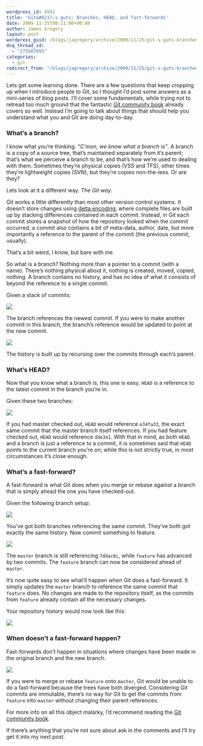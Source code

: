```yaml
---
wordpress_id: 4501
title: 'Git&#8217;s guts: Branches, HEAD, and fast-forwards'
date: 2009-11-25T00:11:00+00:00
author: James Gregory
layout: post
wordpress_guid: /blogs/jagregory/archive/2009/11/25/git-s-guts-branches-head-and-fast-forwards.aspx
dsq_thread_id:
  - "275507055"
categories:
  - git
redirect_from: "/blogs/jagregory/archive/2009/11/25/git-s-guts-branches-head-and-fast-forwards.aspx/"
---
```

Lets get some learning done. There are a few questions that keep cropping up when I introduce people to Git, so I thought I&#8217;d post some answers as a mini-series of blog posts. I&#8217;ll cover some fundamentals, while trying not to retread too much ground that the fantastic [Git community book](http://book.git-scm.com) already covers so well. Instead I&#8217;m going to talk about things that should help you understand what you and Git are doing day-to-day.

### What&#8217;s a branch?

I know what you&#8217;re thinking. _&#8220;C&#8217;mon, we know what a branch is&#8221;_. A branch is a copy of a source tree, that&#8217;s maintained separately from it&#8217;s parent; that&#8217;s what we perceive a branch to be, and that&#8217;s how we&#8217;re used to dealing with them. Sometimes they&#8217;re physical copies (VSS and TFS), other times they&#8217;re lightweight copies (SVN), but they&#8217;re copies non-the-less. Or are they?

Lets look at it a different way. _The Git way_.

Git works a little differently than most other version control systems. It doesn&#8217;t store changes using [delta encoding](http://en.wikipedia.org/wiki/Delta_encoding), where complete files are built up by stacking differences contained in each commit. Instead, in Git each commit stores a snapshot of how the repository looked when the commit occurred; a commit also contains a bit of meta-data, author, date, but more importantly a reference to the parent of the commit (the previous commit, usually).

That&#8217;s a bit weird, I know, but bare with me.

So what is a branch? Nothing more than a pointer to a commit (with a name). There&#8217;s nothing physical about it, nothing is created, moved, copied, nothing. A branch contains no history, and has no idea of what it consists of beyond the reference to a single commit.

Given a stack of commits:

![](http://lostechies.com/jamesgregory/files/2011/03.GitGuts.1/Figure1.png)

The branch references the newest commit. If you were to make another commit in this branch, the branch&#8217;s reference would be updated to point at the new commit.

![](http://lostechies.com/jamesgregory/files/2011/03.GitGuts.1/Figure2.png)

The history is built up by recursing over the commits through each&#8217;s parent.

### What&#8217;s HEAD?

Now that you know what a branch is, this one is easy. `HEAD` is a reference to the latest commit in the branch you&#8217;re in.

Given these two branches:

![](http://lostechies.com/jamesgregory/files/2011/03.GitGuts.1/Figure3.png)

If you had master checked out, `HEAD` would reference `e34fa33`, the exact same commit that the master branch itself references. If you had feature checked out, `HEAD` would reference `dde3e1`. With that in mind, as both `HEAD` and a branch is just a reference to a commit, it is sometimes said that `HEAD` points to the current branch you&#8217;re on; while this is not strictly true, in most circumstances it&#8217;s close enough.

### What&#8217;s a fast-forward?

A fast-forward is what Git does when you merge or rebase against a branch that is simply ahead the one you have checked-out.

Given the following branch setup:

![](http://lostechies.com/jamesgregory/files/2011/03.GitGuts.1/Figure4.png)

You&#8217;ve got both branches referencing the same commit. They&#8217;ve both got exactly the same history. Now commit something to feature.

![](http://lostechies.com/jamesgregory/files/2011/03.GitGuts.1/Figure5.png)

The `master` branch is still referencing `7ddac6c`, while `feature` has advanced by two commits. The `feature` branch can now be considered ahead of `master`.

It&#8217;s now quite easy to see what&#8217;ll happen when Git does a fast-forward. It simply updates the `master` branch to reference the same commit that `feature` does. No changes are made to the repository itself, as the commits from `feature` already contain all the necessary changes.

Your repository history would now look like this:

![](http://lostechies.com/jamesgregory/files/2011/03.GitGuts.1/Figure6.png)

### When doesn&#8217;t a fast-forward happen?

Fast-forwards don&#8217;t happen in situations where changes have been made in the original branch and the new branch.

![](http://lostechies.com/jamesgregory/files/2011/03.GitGuts.1/Figure7.png)

If you were to merge or rebase `feature` onto `master`, Git would be unable to do a fast-forward because the trees have both diverged. Considering Git commits are immutable, there&#8217;s no way for Git to get the commits from `feature` into `master` without changing their parent references.

For more info on all this object malarky, I&#8217;d recommend reading the [Git community book](http://book.git-scm.com).

If there&#8217;s anything that you&#8217;re not sure about ask in the comments and I&#8217;ll try get it into my next post.